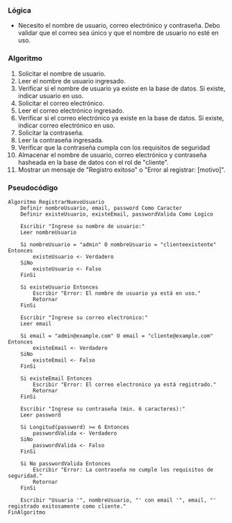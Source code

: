 ### Lógica

* Necesito el nombre de usuario, correo electrónico y contraseña. Debo validar que el correo sea único y que el nombre de usuario no esté en uso.

### Algoritmo

1. Solicitar el nombre de usuario.
2. Leer el nombre de usuario ingresado.
3. Verificar si el nombre de usuario ya existe en la base de datos. Si existe, indicar usuario en uso.
4. Solicitar el correo electrónico.
5. Leer el correo electrónico ingresado.
6. Verificar si el correo electrónico ya existe en la base de datos. Si existe, indicar correo electrónico en uso.
7. Solicitar la contraseña.
10. Leer la contraseña ingresada.
11. Verificar que la contraseña cumpla con los requisitos de seguridad
12. Almacenar el nombre de usuario, correo electrónico y contraseña hasheada en la base de datos con el rol de "cliente".
13. Mostrar un mensaje de "Registro exitoso" o "Error al registrar: [motivo]".

### Pseudocódigo

```
Algoritmo RegistrarNuevoUsuario
    Definir nombreUsuario, email, password Como Caracter
    Definir existeUsuario, existeEmail, passwordValida Como Logico

    Escribir "Ingrese su nombre de usuario:"
    Leer nombreUsuario

    Si nombreUsuario = "admin" O nombreUsuario = "clienteexistente" Entonces
        existeUsuario <- Verdadero
    SiNo
        existeUsuario <- Falso
    FinSi

    Si existeUsuario Entonces
        Escribir "Error: El nombre de usuario ya está en uso."
        Retornar
    FinSi

    Escribir "Ingrese su correo electronico:"
    Leer email

    Si email = "admin@example.com" O email = "cliente@example.com" Entonces
        existeEmail <- Verdadero
    SiNo
        existeEmail <- Falso
    FinSi

    Si existeEmail Entonces
        Escribir "Error: El correo electronico ya está registrado."
        Retornar
    FinSi

    Escribir "Ingrese su contraseña (min. 6 caracteres):"
    Leer password

    Si Longitud(password) >= 6 Entonces
        passwordValida <- Verdadero
    SiNo
        passwordValida <- Falso
    FinSi

    Si No passwordValida Entonces
        Escribir "Error: La contraseña no cumple los requisitos de seguridad."
        Retornar
    FinSi

    Escribir "Usuario '", nombreUsuario, "' con email '", email, "' registrado exitosamente como cliente."
FinAlgoritmo
```